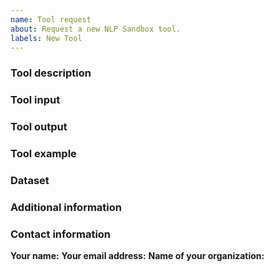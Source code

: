 ```yaml
---
name: Tool request
about: Request a new NLP Sandbox tool.
labels: New Tool
---
```


<!--
  When requesting a new tool please provide the following information:
-->

### Tool description
<!--
  Provide a clear and concise description of what the tool would do. The next
  two questions focus on the input and output of the tool.
-->

### Tool input
<!--
  Would the tool re-use an existing NLPSandbox.io schemas? If yes, which one? If
  no, please propose a schema or describe what the tool input would look like.
-->

### Tool output
<!--
  Please propose a schema for the output of the tool or describe what the tool
  output would look like.
-->

### Tool example
<!--
  Do you have an implementation of the proposed tool that has or has not yet
  been packaged as an NLPSandbox.io tool? If yes, would you agree to provide
  this tool as an example to NLPSandbox.io developers?
-->

### Dataset
<!--
  Does your organization has a dataset that can be used to benchmark the
  performance of the proposed tool?
-->

### Additional information
<!--
  Is there anything else you can add about the request?
-->

### Contact information

**Your name:**
**Your email address:**
**Name of your organization:**